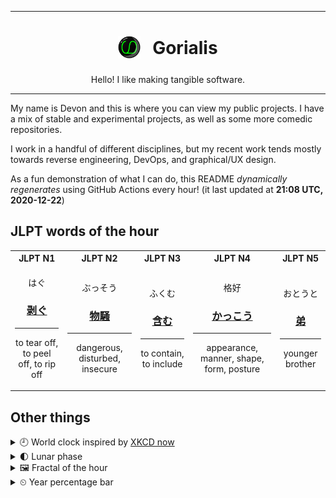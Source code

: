 ***

<h1 align="center">
<sub>
    <img src="readme/resources/avatar.png" height="36">
</sub>
&nbsp;
Gorialis
</h1>
<p align="center">
Hello! I like making tangible software.
</p>

***

My name is Devon and this is where you can view my public projects. I have a mix of stable and experimental projects, as well as some more comedic repositories.

I work in a handful of different disciplines, but my recent work tends mostly towards reverse engineering, DevOps, and graphical/UX design.

As a fun demonstration of what I can do, this README *dynamically regenerates* using GitHub Actions every hour! (it last updated at **21:08 UTC, 2020-12-22**)

<h2>JLPT words of the hour</h2>
<table>
    <tr>
        <th>JLPT N1</th>
        <th>JLPT N2</th>
        <th>JLPT N3</th>
        <th>JLPT N4</th>
        <th>JLPT N5</th>
    </tr>
    <tr>
        <td>
            <p align="center">はぐ</p>
            <h3 align="center"><b><a href="https://jisho.org/search/%E5%89%A5%E3%81%90">剥ぐ</a></b></h3>
            <hr>
            <p align="center">to tear off,<wbr> to peel off,<wbr> to rip off</p>
        </td>
        <td>
            <p align="center">ぶっそう</p>
            <h3 align="center"><b><a href="https://jisho.org/search/%E7%89%A9%E9%A8%92">物騒</a></b></h3>
            <hr>
            <p align="center">dangerous,<wbr> disturbed,<wbr> insecure</p>
        </td>
        <td>
            <p align="center">ふくむ</p>
            <h3 align="center"><b><a href="https://jisho.org/search/%E5%90%AB%E3%82%80">含む</a></b></h3>
            <hr>
            <p align="center">to contain,<wbr> to include</p>
        </td>
        <td>
            <p align="center">格好</p>
            <h3 align="center"><b><a href="https://jisho.org/search/%E3%81%8B%E3%81%A3%E3%81%93%E3%81%86">かっこう</a></b></h3>
            <hr>
            <p align="center">appearance,<wbr> manner,<wbr> shape,<wbr> form,<wbr> posture</p>
        </td>
        <td>
            <p align="center">おとうと</p>
            <h3 align="center"><b><a href="https://jisho.org/search/%E5%BC%9F">弟</a></b></h3>
            <hr>
            <p align="center">younger brother</p>
        </td>
    </tr>
</table>

<h2>Other things</h2>
<details>
<summary>🕘  World clock inspired by <a href="https://xkcd.com/now">XKCD now</a></summary>

> <img src="generated/now.png" width="512">

</details>
<details>
<summary>🌓 Lunar phase</summary>

The moon is approximately 29.82% through its phase (First Quarter).

</details>
<details>
<summary>&#x1f5bc; Fractal of the hour</summary>

> <img src="generated/fractal.png" width="512">

</details>
<details>
<summary>&#x23f2; Year percentage bar</summary>
<pre><code>2020 [███████████████████▁] 97.51%</code></pre>
</details>
